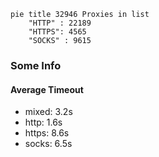 
```mermaid
pie title 32946 Proxies in list
    "HTTP" : 22189
    "HTTPS": 4565
    "SOCKS" : 9615
```

### Some Info
#### Average Timeout

- mixed: 3.2s
- http: 1.6s
- https: 8.6s
- socks: 6.5s
